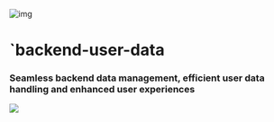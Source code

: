 ![img](https://assets.imaginablefutures.com/media/images/ALX_Logo.max-200x150.png)
# `backend-user-data

### Seamless backend data management, efficient user data handling and enhanced user experiences
![](https://www.routerfreak.com/wp-content/uploads/data-storage-1024x768.jpg)

